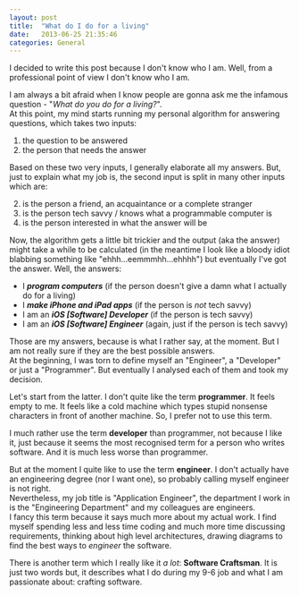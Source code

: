 ```yaml
---
layout: post
title:  "What do I do for a living"
date:   2013-06-25 21:35:46
categories: General
---
```



I decided to write this post because I don't know who I am. Well, from a professional point of view I don't know who I am.

I am always a bit afraid when I know people are gonna ask me the infamous question - "*What do you do for a living?*".  
At this point, my mind starts running my personal algorithm for answering questions, which takes two inputs: 

1. the question to be answered 
2. the person that needs the answer

Based on these two very inputs, I generally elaborate all my answers. But, just to explain what my job is, the second input is split in many other inputs which are:

2. is the person a friend, an acquaintance or a complete stranger
3. is the person tech savvy / knows what a programmable computer is
3. is the person interested in what the answer will be

Now, the algorithm gets a little bit trickier and the output (aka the answer) might take a while to be calculated (in the meantime I look like a bloody idiot blabbing something like "ehhh...eemmmhh...ehhhh") but eventually I've got the answer. Well, the answers:

- I ***program computers*** (if the person doesn't give a damn what I actually do for a living)
- I ***make iPhone and iPad apps*** (if the person is *not* tech savvy)
- I am an ***iOS [Software] Developer*** (if the person is tech savvy)
- I am an ***iOS [Software] Engineer*** (again, just if the person is tech savvy)

Those are my answers, because is what I rather say, at the moment. But I am not really sure if they are the best possible answers.  
At the beginning, I was torn to define myself an "Engineer", a "Developer" or just a "Programmer". But eventually I analysed each of them and took my decision.

Let's start from the latter. I don't quite like the term **programmer**. It feels empty to me. It feels like a cold machine which types stupid nonsense characters in front of  another machine. So, I prefer not to use this term.

I much rather use the term **developer** than programmer, not because I like it, just because it seems the most recognised term for a person who writes software. And it is much less worse than programmer.

But at the moment I quite like to use the term **engineer**. I don't actually have an engineering degree (nor I want one), so probably calling myself engineer is not right.  
Nevertheless, my job title is "Application Engineer", the department I work in is the "Engineering Department" and my colleagues are engineers.  
I fancy this term because it says much more about my actual work. I find myself spending less and less time coding and much more time discussing requirements, thinking about high level architectures, drawing diagrams to find the best ways to *engineer* the software.

There is another term which I really like it *a lot*: **Software Craftsman**. It is just two words but, it describes what I do during my 9-6 job and what I am passionate about: crafting software.